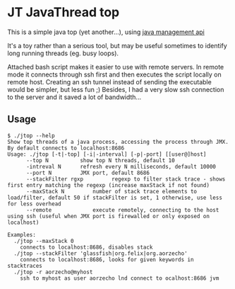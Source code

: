 JT JavaThread top
=================

This is a simple java top (yet another...), using [java management api](http://docs.oracle.com/javase/6/docs/api/java/lang/management/package-summary.html)

It's a toy rather than a serious tool, but may be useful sometimes to identify long running threads (eg. busy loops).

Attached bash script makes it easier to use with remote servers. In remote mode it connects through ssh first and then 
executes the script locally on remote host. Creating an ssh tunnel instead of sending the executable would be simpler, 
but less fun ;) Besides, I had a very slow ssh connection to the server and it saved a lot of bandwidth...


Usage
-----
    $ ./jtop --help
    Show top threads of a java process, accessing the process through JMX. By default connects to localhost:8686
    Usage: ./jtop [-t|-top] [-i|-interval] [-p|-port] [[user@]host]
          --top N          show top N threads, default 10
          -intreval N      refresh every N milliseconds, default 10000
          --port N         JMX port, default 8686
          --stackFilter rgxp         regexp to filter stack trace - shows first entry matching the regexp (increase maxStack if not found)
          --maxStack N         number of stack trace elements to load/filter, default 50 if stackFilter is set, 1 otherwise, use less for less overhead
          --remote             execute remotely, connecting to the host using ssh (useful when JMX port is firewalled or only exposed on localhost)
    
    Examples:
      ./jtop --maxStack 0
        connects to localhost:8686, disables stack
      ./jtop --stackFilter 'glassfish|org.felix|org.aorzecho'
        connects to localhost:8686, looks for given keywords in stacktraces
      ./jtop -r aorzecho@myhost
        ssh to myhost as user aorzecho lnd connect to ocalhost:8686 jvm

